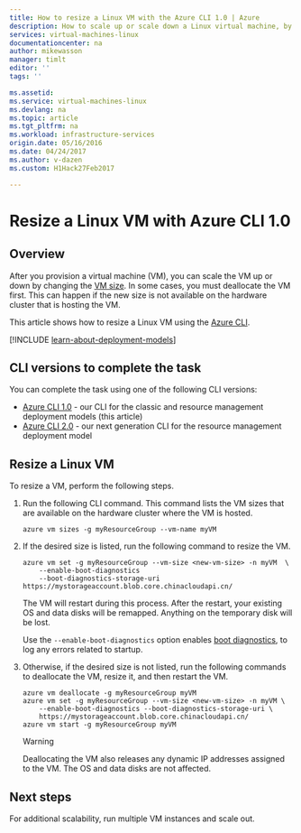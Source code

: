 ```yaml
---
title: How to resize a Linux VM with the Azure CLI 1.0 | Azure
description: How to scale up or scale down a Linux virtual machine, by changing the VM size.
services: virtual-machines-linux
documentationcenter: na
author: mikewasson
manager: timlt
editor: ''
tags: ''

ms.assetid:
ms.service: virtual-machines-linux
ms.devlang: na
ms.topic: article
ms.tgt_pltfrm: na
ms.workload: infrastructure-services
origin.date: 05/16/2016
ms.date: 04/24/2017
ms.author: v-dazen
ms.custom: H1Hack27Feb2017

---
```


# Resize a Linux VM with Azure CLI 1.0

## Overview

After you provision a virtual machine (VM), you can scale the VM up or down by changing the [VM size][vm-sizes]. In some cases, you must deallocate the VM first. This can happen if the new size is not available on the hardware cluster that is hosting the VM.

This article shows how to resize a Linux VM using the [Azure CLI][azure-cli].

[!INCLUDE [learn-about-deployment-models](../../../includes/learn-about-deployment-models-rm-include.md)]

## CLI versions to complete the task
You can complete the task using one of the following CLI versions:

- [Azure CLI 1.0](#resize-a-linux-vm) - our CLI for the classic and resource management deployment models (this article)
- [Azure CLI 2.0](change-vm-size.md?toc=%2fvirtual-machines%2flinux%2ftoc.json) - our next generation CLI for the resource management deployment model

## Resize a Linux VM
To resize a VM, perform the following steps.

1. Run the following CLI command. This command lists the VM sizes that are available on the hardware cluster where the VM is hosted.

    ```azurecli
    azure vm sizes -g myResourceGroup --vm-name myVM
    ```
2. If the desired size is listed, run the following command to resize the VM.

    ```azurecli
    azure vm set -g myResourceGroup --vm-size <new-vm-size> -n myVM  \
        --enable-boot-diagnostics
        --boot-diagnostics-storage-uri https://mystorageaccount.blob.core.chinacloudapi.cn/ 
    ```

    The VM will restart during this process. After the restart, your existing OS and data disks will be remapped. Anything on the temporary disk will be lost.

    Use the `--enable-boot-diagnostics` option enables [boot diagnostics][boot-diagnostics], to log any errors related to startup.
3. Otherwise, if the desired size is not listed, run the following commands to deallocate the VM, resize it, and then restart the VM.

    ```azurecli
    azure vm deallocate -g myResourceGroup myVM
    azure vm set -g myResourceGroup --vm-size <new-vm-size> -n myVM \
        --enable-boot-diagnostics --boot-diagnostics-storage-uri \
        https://mystorageaccount.blob.core.chinacloudapi.cn/ 
    azure vm start -g myResourceGroup myVM
    ```

    > [!WARNING]
    > Deallocating the VM also releases any dynamic IP addresses assigned to the VM. The OS and data disks are not affected.
    > 
    > 

## Next steps
For additional scalability, run multiple VM instances and scale out. 

<!-- links -->

[azure-cli]:../../cli-install-nodejs.md
[boot-diagnostics]: https://azure.microsoft.com/blog/boot-diagnostics-for-virtual-machines-v2/
[vm-sizes]:sizes.md
